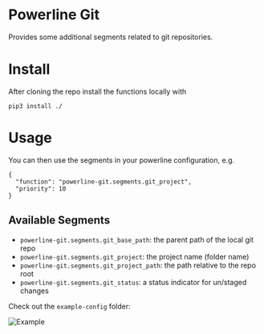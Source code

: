 # Powerline Git

Provides some additional segments related to git repositories.


# Install

After cloning the repo install the functions locally with
```
pip3 install ./
```


# Usage

You can then use the segments in your powerline configuration, e.g.
```
{
  "function": "powerline-git.segments.git_project",
  "priority": 10
}
```


## Available Segments

* `powerline-git.segments.git_base_path`: the parent path of the local git repo
* `powerline-git.segments.git_project`: the project name (folder name)
* `powerline-git.segments.git_project_path`: the path relative to the repo root
* `powerline-git.segments.git_status`: a status indicator for un/staged changes


Check out the `example-config` folder:

![Example](https://raw.github.com/dseebacher/powerline-git/main/doc/example.png)
